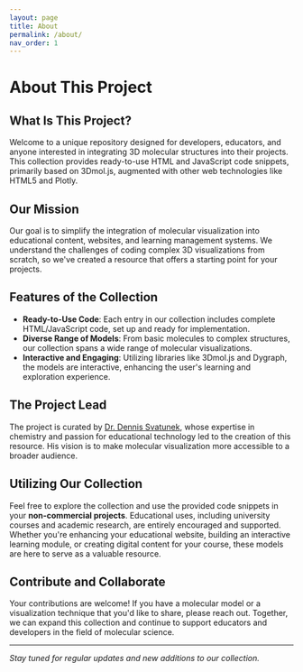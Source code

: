 ```yaml
---
layout: page
title: About
permalink: /about/
nav_order: 1
---
```


# About This Project

## What Is This Project?

Welcome to a unique repository designed for developers, educators, and anyone interested in integrating 3D molecular structures into their projects. This collection provides ready-to-use HTML and JavaScript code snippets, primarily based on 3Dmol.js, augmented with other web technologies like HTML5 and Plotly.

## Our Mission

Our goal is to simplify the integration of molecular visualization into educational content, websites, and learning management systems. We understand the challenges of coding complex 3D visualizations from scratch, so we've created a resource that offers a starting point for your projects.

## Features of the Collection

- **Ready-to-Use Code**: Each entry in our collection includes complete HTML/JavaScript code, set up and ready for implementation.
- **Diverse Range of Models**: From basic molecules to complex structures, our collection spans a wide range of molecular visualizations.
- **Interactive and Engaging**: Utilizing libraries like 3Dmol.js and Dygraph, the models are interactive, enhancing the user's learning and exploration experience.

## The Project Lead

The project is curated by [Dr. Dennis Svatunek](https://dsvatunek.com), whose expertise in chemistry and passion for educational technology led to the creation of this resource. His vision is to make molecular visualization more accessible to a broader audience.

## Utilizing Our Collection

Feel free to explore the collection and use the provided code snippets in your **non-commercial projects**. Educational uses, including university courses and academic research, are entirely encouraged and supported. Whether you're enhancing your educational website, building an interactive learning module, or creating digital content for your course, these models are here to serve as a valuable resource.

## Contribute and Collaborate

Your contributions are welcome! If you have a molecular model or a visualization technique that you'd like to share, please reach out. Together, we can expand this collection and continue to support educators and developers in the field of molecular science.

---

*Stay tuned for regular updates and new additions to our collection.*

